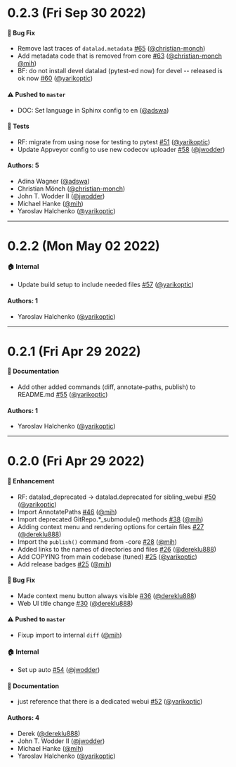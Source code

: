 # 0.2.3 (Fri Sep 30 2022)

#### 🐛 Bug Fix

- Remove last traces of `datalad.metadata` [#65](https://github.com/datalad/datalad-deprecated/pull/65) ([@christian-monch](https://github.com/christian-monch))
- Add metadata code that is removed from core [#63](https://github.com/datalad/datalad-deprecated/pull/63) ([@christian-monch](https://github.com/christian-monch) [@mih](https://github.com/mih))
- BF: do not install devel datalad (pytest-ed now) for devel -- released is ok now [#60](https://github.com/datalad/datalad-deprecated/pull/60) ([@yarikoptic](https://github.com/yarikoptic))

#### ⚠️ Pushed to `master`

- DOC: Set language in Sphinx config to en ([@adswa](https://github.com/adswa))

#### 🧪 Tests

- RF: migrate from using nose for testing to pytest [#51](https://github.com/datalad/datalad-deprecated/pull/51) ([@yarikoptic](https://github.com/yarikoptic))
- Update Appveyor config to use new codecov uploader [#58](https://github.com/datalad/datalad-deprecated/pull/58) ([@jwodder](https://github.com/jwodder))

#### Authors: 5

- Adina Wagner ([@adswa](https://github.com/adswa))
- Christian Mönch ([@christian-monch](https://github.com/christian-monch))
- John T. Wodder II ([@jwodder](https://github.com/jwodder))
- Michael Hanke ([@mih](https://github.com/mih))
- Yaroslav Halchenko ([@yarikoptic](https://github.com/yarikoptic))

---

# 0.2.2 (Mon May 02 2022)

#### 🏠 Internal

- Update build setup to include needed files [#57](https://github.com/datalad/datalad-deprecated/pull/57) ([@yarikoptic](https://github.com/yarikoptic))

#### Authors: 1

- Yaroslav Halchenko ([@yarikoptic](https://github.com/yarikoptic))

---

# 0.2.1 (Fri Apr 29 2022)

#### 📝 Documentation

- Add other added commands (diff, annotate-paths, publish) to README.md [#55](https://github.com/datalad/datalad-deprecated/pull/55) ([@yarikoptic](https://github.com/yarikoptic))

#### Authors: 1

- Yaroslav Halchenko ([@yarikoptic](https://github.com/yarikoptic))

---

# 0.2.0 (Fri Apr 29 2022)

#### 🚀 Enhancement

- RF: datalad_deprecated -> datalad.deprecated for sibling_webui [#50](https://github.com/datalad/datalad-deprecated/pull/50) ([@yarikoptic](https://github.com/yarikoptic))
- Import AnnotatePaths [#46](https://github.com/datalad/datalad-deprecated/pull/46) ([@mih](https://github.com/mih))
- Import deprecated GitRepo.*_submodule() methods [#38](https://github.com/datalad/datalad-deprecated/pull/38) ([@mih](https://github.com/mih))
- Adding context menu and rendering options for certain files [#27](https://github.com/datalad/datalad-deprecated/pull/27) ([@dereklu888](https://github.com/dereklu888))
- Import the `publish()` command from -core [#28](https://github.com/datalad/datalad-deprecated/pull/28) ([@mih](https://github.com/mih))
- Added links to the names of directories and files [#26](https://github.com/datalad/datalad-deprecated/pull/26) ([@dereklu888](https://github.com/dereklu888))
- Add COPYING from main codebase (tuned) [#25](https://github.com/datalad/datalad-deprecated/pull/25) ([@yarikoptic](https://github.com/yarikoptic))
- Add release badges [#25](https://github.com/datalad/datalad-deprecated/pull/25) ([@mih](https://github.com/mih))

#### 🐛 Bug Fix

- Made context menu button always visible [#36](https://github.com/datalad/datalad-deprecated/pull/36) ([@dereklu888](https://github.com/dereklu888))
- Web UI title change [#30](https://github.com/datalad/datalad-deprecated/pull/30) ([@dereklu888](https://github.com/dereklu888))

#### ⚠️ Pushed to `master`

- Fixup import to internal `diff` ([@mih](https://github.com/mih))

#### 🏠 Internal

- Set up auto [#54](https://github.com/datalad/datalad-deprecated/pull/54) ([@jwodder](https://github.com/jwodder))

#### 📝 Documentation

- just reference that there is a dedicated webui [#52](https://github.com/datalad/datalad-deprecated/pull/52) ([@yarikoptic](https://github.com/yarikoptic))

#### Authors: 4

- Derek ([@dereklu888](https://github.com/dereklu888))
- John T. Wodder II ([@jwodder](https://github.com/jwodder))
- Michael Hanke ([@mih](https://github.com/mih))
- Yaroslav Halchenko ([@yarikoptic](https://github.com/yarikoptic))
